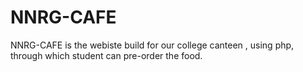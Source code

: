 # NNRG-CAFE
NNRG-CAFE is the webiste build for our college canteen , using php, through which student can pre-order the food.
